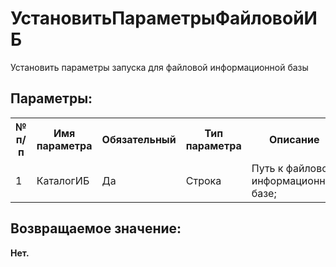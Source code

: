 ﻿
<h1>УстановитьПараметрыФайловойИБ</h1>
<p class="funcdesc">Установить параметры запуска для файловой информационной базы<br /></p><h2>Параметры:</h2><table>
<tr>
  <th height="16" width="10%"><b>№ п/п</b></th>
  <th height="16" width="20%"><b>Имя параметра</b></th>
  <th height="16" width="10%"><b>Обязательный</b></th>
  <th height="16" width="20%"><b>Тип параметра</b></th>
  <th height="16" width="40%"><b>Описание</b></th>	
</tr><tr>
  <td >1</td>
  <td >КаталогИБ</td>
  <td >Да</td>
  <td >Строка</td>
  <td >Путь к файловой информационной базе;</td>	
</tr></table><h2>Возвращаемое значение:</h2>
<b>Нет. </b><br />
